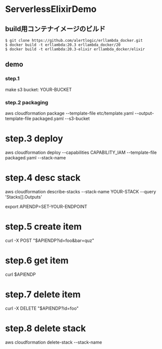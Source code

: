 # ServerlessElixirDemo

## build用コンテナイメージのビルド

```
$ git clone https://github.com/alertlogic/erllambda_docker.git
$ docker build -t erllambda:20.3 erllambda_docker/20
$ docker build -t erllambda:20.3-elixir erllambda_docker/elixir
```

## demo

### step.1
make s3 bucket: YOUR-BUCKET

### step.2 packaging
aws cloudformation package --template-file etc/template.yaml --output-template-file packaged.yaml --s3-bucket <YOUR-BUCKET>

# step.3 deploy
aws cloudformation deploy --capabilities CAPABILITY\_IAM --template-file packaged.yaml --stack-name <YOUR-STACK>

# step.4 desc stack
aws cloudformation describe-stacks --stack-name YOUR-STACK --query 'Stacks[].Outputs'

export APIENDP=SET-YOUR-ENDPOINT

# step.5 create item
curl -X POST "$APIENDP?id=foo&bar=quz"

# step.6 get item
curl $APIENDP

# step.7 delete item
curl -X DELETE "$APIENDP?id=foo"

# step.8 delete stack
aws cloudformation delete-stack --stack-name <YOUR-STACK>
